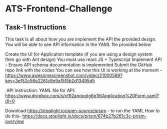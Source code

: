 # ATS-Frontend-Challenge

## Task-1 Instructions

This task is all about how you are implement the API the provided design. You will be able to see API information in the YAML file provided below

Create the UI for Application template (if you are using a design system then go with Ant design)
You must use react JS + Typescript
Implement API - Ensure API schema documentation is implemented
Submit the GitHub repo link with the codes
You can see how this UI is working at the moment - https://www.awesomescreenshot.com/video/21000589?key=3ef52c56e2261c8e9af5f5b2d13495d5

 API Instruction:
YAML file for API: https://www.dropbox.com/s/cf92anqoqlg6p19/Application%20Form.yaml?dl=0

Download https://stoplight.io/open-source/prism - to run the YAML
How to do this- https://docs.stoplight.io/docs/prism/674b27b261c3c-prism-overview
 
